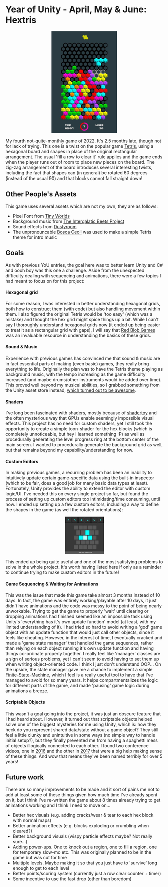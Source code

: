 # Year of Unity - April, May & June: Hextris

<p align="center">
  <img width="210" height="325" src="github_images/screenshot.jpg">
</p>

My fourth not-quite-monthly game of 2022. It's 2.5 months late, though not for lack of trying. This one is a twist on the popular game [Tetris](https://en.wikipedia.org/wiki/Tetris), using a hexagonal board and shapes in place of the original rectangular arrangement. The usual 'fill a row to clear it' rule applies and the game ends when the player runs out of room to place new pieces on the board. The zig-zag arrangement of the board introduces several interesting twists, including the fact that shapes can (in general) be rotated 60 degrees (instead of the usual 90) and that blocks cannot fall straight down!

## Other People's Assets
This game uses several assets which are not my own, they are as follows:
- Pixel Font from [Tiny Worlds](https://assetstore.unity.com/packages/2d/fonts/free-pixel-font-thaleah-140059#description)
- Background music from [The Intergalatic Beets Project](https://assetstore.unity.com/packages/audio/music/electronic/the-intergalactic-beets-project-full-length-song-collection-i-199984#description)
- Sound effects from [Dustyroom](https://assetstore.unity.com/packages/audio/sound-fx/free-casual-game-sfx-pack-54116#description)
- The unpronouncable [Bosca Ceoil](https://boscaceoil.net/) was used to make a simple Tetris theme for intro music

## Goals
As with previous YoU entries, the goal here was to better learn Unity and C# and oooh boy was this one a challenge. Aside from the unexpected difficulty dealing with sequencing and animations, there were a few topics I had meant to focus on for this project:

#### Hexagonal grid
For some reason, I was interested in better understanding hexagonal grids, both how to construct them (with code) but also handling movement within them. I also figured the original Tetris would be 'too easy' (which was a mistake) and thought the hex grid might spice things up a bit. While I can't say I thoroughly understand hexagonal grids now (it ended up being easier to treat it as a rectangular grid with gaps), I will say that [Red Blob Games](https://www.redblobgames.com/grids/hexagons/) was an invaluable resource in understanding the basics of these grids.

#### Sound & Music
Experience with previous games has convinced me that sound & music are in fact essential parts of making (even basic) games, they really bring everything to life. Originally the plan was to have the Tetris theme playing as background music, with the tempo increasing as the game difficulty increased (and maybe drums/other instruments would be added over time). This proved well beyond my musical abilities, so I grabbed something from the Unity asset store instead, [which turned out to be awesome](https://www.youtube.com/watch?v=E0bbfjfA9Tg).

#### Shaders
I've long been fascinated with shaders, mostly because of [shadertoy](https://www.shadertoy.com/) and the often mysterious way that GPUs enable seemingly impossible visual effects. This project has no need for custom shaders, yet I still took the opportunity to create a simple toon-shader for the hex blocks (which is completely unnoticeable, but hey I learned something :P) as well as procedurally generating the level progress ring at the bottom center of the main screen. I wanted to procedurally generate the background grid as well, but that remains beyond my capability/understanding for now.

#### Custom Editors
In making previous games, a recurring problem has been an inability to intuitively update certain game-specific data using the built-in inspector (which to be fair, does a good job for many basic data types at least). Fortunately, Unity provides the ability to extend the editor with custom logic/UI. I've needed this on every single project so far, but found the process of setting up custom editors too intimidating/time consuming, until now. I ended up setting up a few custom editors, including a way to define the shapes in the game (as well the rotated orientations):
<p align="center">
  <img width="125" height="117" src="github_images/custom_editor_screenshot.jpg">
</p>
This ended up being quite useful and one of the most satisfying problems to solve in the whole project. It's worth having listed here if only as a reminder to continue trying to make custom editors in the future!

#### Game Sequencing & Waiting for Animations
This was the issue that made this game take almost 3 months instead of 10 days. In fact, the game was entirely working/playable after 10 days, it just didn't have animations and the code was messy to the point of being nearly unworkable. Trying to get the game to properly 'wait' until clearing or dropping animations had finished seemed like an impossible task using Unity's 'everything has it's own update function' model (at least, with my limited understanding of it). I had tried so hard to avoid writing a 'god' game object with an update function that would just call other objects, since it feels like cheating. However, in the interest of time, I eventually cracked and made a 'game state manager' that handled the game sequences, rather than relying on each object running it's own update function and having things co-ordinate properly together. I really feel like 'manager' classes are a sign of serious problems, yet I can't seem to avoid having to set them up when writing object-oriented code. I think I just don't understand OOP...
On the upside, the state manager gave me a chance to implement a simple [Finite-State-Machine](https://gameprogrammingpatterns.com/state.html), which I feel is a really useful tool to have that I've managed to avoid for so many years. It helps compartmentalizes the logic for different parts of the game, and made 'pausing' game logic during animations a breeze.

#### Scriptable Objects
This wasn't a goal going into the project, it was just an obscure feature that I had heard about. However, it turned out that scriptable objects helped solve one of the biggest mysteries for me using Unity, which is: how they heck do you represent shared data/state without a game object? They still feel a little clunky and unintuitive in some ways (no simple way to handle initial setup?), but they finally prevented me from having a spaghetti mess of objects illogically connected to each other. I found two conference videos, one in [2016](https://www.youtube.com/watch?v=6vmRwLYWNRo) and the other in [2017](https://www.youtube.com/watch?v=raQ3iHhE_Kk) that were a big help making sense of these things. And wow that means they've been named terribly for over 5 years!

## Future work
There are so many improvements to be made and it sort of pains me not to add at least some of these things given how much time I've already spent on it, but I think I've re-written the game about 8 times already trying to get animations working and I think I need to move on...
- Better hex visuals (e.g. adding cracks/wear & tear to each hex block with normal maps)
- Better animation effects (e.g. blocks exploding or crumbling when cleared?)
- Better background visuals (wispy particle effects maybe? Not really sure...)
- Adding power-ups. One to knock out a region, one to fill a region, one for temporary slow-mo etc. This was originally planned to be in the game but was cut for time
- Multiple levels. Maybe making it so that you just have to 'survive' long enough to get to each level
- Better points/scoring system (currently just a row clear counter + timer)
- Some incentive to use the fast drop (other than boredom)
